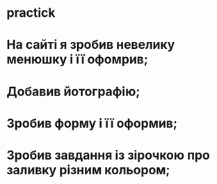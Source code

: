# practick
# На сайті я зробив невелику менюшку і її офомрив;
# Добавив йотографію;
# Зробив форму і її оформив;

# Зробив завдання із зірочкою про заливку різним кольором;